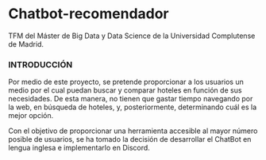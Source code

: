 # Chatbot-recomendador

TFM del Máster de Big Data y Data Science de la Universidad Complutense de Madrid.

### INTRODUCCIÓN
Por medio de este proyecto, se pretende proporcionar a los usuarios un medio por el cual puedan buscar y comparar hoteles en función de sus necesidades. De esta manera, no tienen que gastar tiempo navegando por la web, en búsqueda de hoteles, y, posteriormente, determinando cuál es la mejor opción.

Con el objetivo de proporcionar una herramienta accesible al mayor número posible de usuarios, se ha tomado la decisión de desarrollar el ChatBot en lengua inglesa e implementarlo en Discord. 


